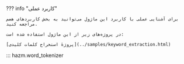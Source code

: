 ??? info "کاربرد عملی"

    برای آشنایی عملی با کاربرد این ماژول می‌توانید به بخش کاربردهای هضم مراجعه کنید.

    در پروژه‌های زیر از این ماژول استفاده شده است:

    [پروژهٔ استخراج کلمات کلیدی](../samples/keyword_extraction.html)

::: hazm.word_tokenizer
